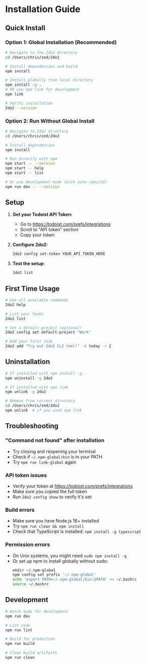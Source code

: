 # Installation Guide

## Quick Install

### Option 1: Global Installation (Recommended)

```bash
# Navigate to the 2do2 directory
cd /Users/chris/zed/2do2

# Install dependencies and build
npm install

# Install globally from local directory
npm install -g .
# OR use npm link for development
npm link

# Verify installation
2do2 --version
```

### Option 2: Run Without Global Install

```bash
# Navigate to 2do2 directory
cd /Users/chris/zed/2do2

# Install dependencies
npm install

# Run directly with npm
npm start -- --version
npm start -- help
npm start -- list

# Or use development mode (with auto-rebuild)
npm run dev -- --version
```

## Setup

1. **Get your Todoist API Token:**
   - Go to https://todoist.com/prefs/integrations
   - Scroll to "API token" section
   - Copy your token

2. **Configure 2do2:**
   ```bash
   2do2 config set-token YOUR_API_TOKEN_HERE
   ```

3. **Test the setup:**
   ```bash
   2do2 list
   ```

## First Time Usage

```bash
# See all available commands
2do2 help

# List your tasks
2do2 list

# Set a default project (optional)
2do2 config set default-project "Work"

# Add your first task
2do2 add "Try out 2do2 CLI tool!" -d today -r 2
```

## Uninstallation

```bash
# If installed with npm install -g .
npm uninstall -g 2do2

# If installed with npm link
npm unlink -g 2do2

# Remove from current directory
cd /Users/chris/zed/2do2
npm unlink  # if you used npm link
```

## Troubleshooting

### "Command not found" after installation
- Try closing and reopening your terminal
- Check if `~/.npm-global/bin` is in your PATH
- Try `npm run link-global` again

### API token issues
- Verify your token at https://todoist.com/prefs/integrations
- Make sure you copied the full token
- Run `2do2 config show` to verify it's set

### Build errors
- Make sure you have Node.js 16+ installed
- Try `npm run clean && npm install`
- Check that TypeScript is installed: `npm install -g typescript`

### Permission errors
- On Unix systems, you might need `sudo npm install -g`
- Or set up npm to install globally without sudo:
  ```bash
  mkdir ~/.npm-global
  npm config set prefix '~/.npm-global'
  echo 'export PATH=~/.npm-global/bin:$PATH' >> ~/.bashrc
  source ~/.bashrc
  ```

## Development

```bash
# Watch mode for development
npm run dev

# Lint code
npm run lint

# Build for production
npm run build

# Clean build artifacts
npm run clean
```